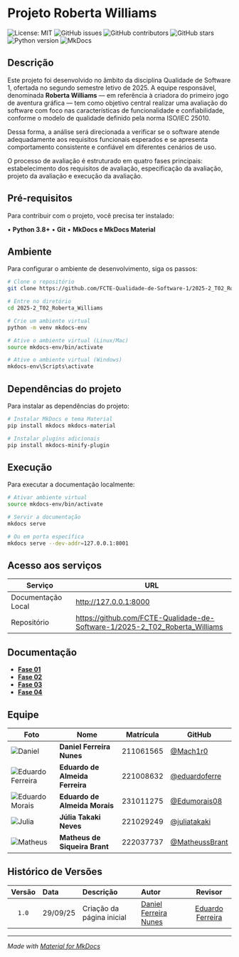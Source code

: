 # Projeto Roberta Williams

![License: MIT](https://img.shields.io/badge/License-MIT-yellow.svg)
![GitHub issues](https://img.shields.io/github/issues/FCTE-Qualidade-de-Software-1/2025-2_T02_Roberta_Williams)
![GitHub contributors](https://img.shields.io/github/contributors/FCTE-Qualidade-de-Software-1/2025-2_T02_Roberta_Williams)
![GitHub stars](https://img.shields.io/github/stars/FCTE-Qualidade-de-Software-1/2025-2_T02_Roberta_Williams)
![Python version](https://img.shields.io/badge/python-3.8%2B-blue)
![MkDocs](https://img.shields.io/badge/docs-mkdocs%20material-blue)

## Descrição

Este projeto foi desenvolvido no âmbito da disciplina Qualidade de Software 1, ofertada no segundo semestre letivo de 2025. A equipe responsável, denominada **Roberta Williams** — em referência à criadora do primeiro jogo de aventura gráfica — tem como objetivo central realizar uma avaliação do software com foco nas características de funcionalidade e confiabilidade, conforme o modelo de qualidade definido pela norma ISO/IEC 25010.

Dessa forma, a análise será direcionada a verificar se o software atende adequadamente aos requisitos funcionais esperados e se apresenta comportamento consistente e confiável em diferentes cenários de uso.

O processo de avaliação é estruturado em quatro fases principais: estabelecimento dos requisitos de avaliação, especificação da avaliação, projeto da avaliação e execução da avaliação.



## Pré-requisitos

Para contribuir com o projeto, você precisa ter instalado:

• **Python 3.8+**
• **Git**
• **MkDocs e MkDocs Material**

## Ambiente

Para configurar o ambiente de desenvolvimento, siga os passos:

```bash
# Clone o repositório
git clone https://github.com/FCTE-Qualidade-de-Software-1/2025-2_T02_Roberta_Williams.git

# Entre no diretório
cd 2025-2_T02_Roberta_Williams

# Crie um ambiente virtual
python -m venv mkdocs-env

# Ative o ambiente virtual (Linux/Mac)
source mkdocs-env/bin/activate

# Ative o ambiente virtual (Windows)
mkdocs-env\Scripts\activate
```

## Dependências do projeto

Para instalar as dependências do projeto:

```bash
# Instalar MkDocs e tema Material
pip install mkdocs mkdocs-material

# Instalar plugins adicionais
pip install mkdocs-minify-plugin
```

## Execução

Para executar a documentação localmente:

```bash
# Ativar ambiente virtual
source mkdocs-env/bin/activate

# Servir a documentação
mkdocs serve

# Ou em porta específica
mkdocs serve --dev-addr=127.0.0.1:8001
```

## Acesso aos serviços

| Serviço | URL |
|---------|-----|
| Documentação Local | http://127.0.0.1:8000 |
| Repositório | https://github.com/FCTE-Qualidade-de-Software-1/2025-2_T02_Roberta_Williams |

## Documentação

- **[ Fase 01](fases/fases01.md)** 
- **[ Fase 02](fases/fases02.md)**  
- **[ Fase 03](fases/fases03.md)**  
- **[ Fase 04](fases/fases04.md)** 

## Equipe


| Foto | Nome | Matrícula | GitHub |
|------|------|-----------|--------|
| ![Daniel](https://github.com/Mach1r0.png) | **Daniel Ferreira Nunes** | 211061565 | [@Mach1r0](https://github.com/Mach1r0) |
| ![Eduardo Ferreira](https://github.com/eduardoferre.png) | **Eduardo de Almeida Ferreira** | 221008632 | [@eduardoferre](https://github.com/eduardoferre) |
| ![Eduardo Morais](https://github.com/Edumorais08.png) | **Eduardo de Almeida Morais** | 231011275 | [@Edumorais08](https://github.com/Edumorais08) |
| ![Julia](https://github.com/juliatakaki.png) | **Júlia Takaki Neves** | 221029249 | [@juliatakaki](https://github.com/juliatakaki) |
| ![Matheus](https://github.com/MatheussBrant.png) | **Matheus de Siqueira Brant** | 222037737 | [@MatheussBrant](https://github.com/MatheussBrant) |


## Histórico de Versões

| Versão | Data | Descrição | Autor | Revisor |
|:--------:|:-------|:-------------|:--------|:-----------:|
|`1.0`|29/09/25|Criação da página inicial|[Daniel Ferreira Nunes](https://github.com/Mach1r0)|[Eduardo Ferreira](https://github.com/) |


---

*Made with [Material for MkDocs](https://squidfunk.github.io/mkdocs-material/)*
